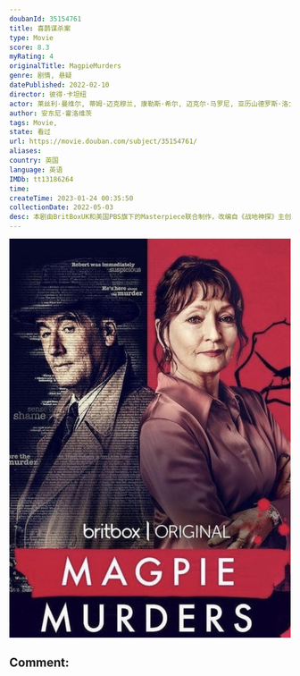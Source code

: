 ```yaml
---
doubanId: 35154761
title: 喜鹊谋杀案
type: Movie
score: 8.3
myRating: 4
originalTitle: MagpieMurders
genre: 剧情, 悬疑
datePublished: 2022-02-10
director: 彼得·卡坦纽
actor: 莱丝利·曼维尔, 蒂姆·迈克穆兰, 康勒斯·希尔, 迈克尔·马罗尼, 亚历山德罗斯·洛戈蒂斯, 克莱尔·拉什布鲁克, 丹尼尔·梅斯, 马修·比尔德, 罗肯·克兰尼奇, 多萝西·阿特金森, 皮帕·海伍德, 内森·克拉克, 哈利·劳蒂, 尼娅·迪肯, 凯伦·韦斯特伍德, 伊恩·劳埃德·安德森, 乔尔·伯克特, 裘德·希尔, 楚库玛·奥曼巴拉, 丹妮尔·瑞恩, 保罗·泰来克, 卡尔·柯林斯, 桑吉弗·科赫利, 娜塔丽·阿明, 菲娜·奥鲁赫, 詹姆斯·弗林, 贝弗莉·朗赫斯特, 布赖恩·罗杰, 苏塔拉·盖尔, 凯特·吉尔摩
author: 安东尼·霍洛维茨
tags: Movie, 
state: 看过
url: https://movie.douban.com/subject/35154761/
aliases: 
country: 英国
language: 英语
IMDb: tt13186264
time: 
createTime: 2023-01-24 00:35:50
collectionDate: 2022-05-03
desc: 本剧由BritBoxUK和美国PBS旗下的Masterpiece联合制作，改编自《战地神探》主创AnthonyHorowitz的同名畅销小说。Horowitz本人执笔剧本，共6集。作者表示小说的...
---
```


![image](assets/p2868014363.jpg)

Comment: 
---

